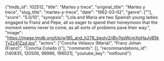 {"tmdb_id": 102512, "title": "Martes y trece", "original_title": "Martes y trece", "slug_title": "martes-y-trece", "date": "1962-03-02", "genre": [""], "score": "5.0/10", "synopsis": "Lola and Maria are two Spanish young ladies engaged to Franz and Pepe, all so eager to spend their honeymoon that the moment seems never to come, as all sorts of problems pave their way.", "image": "https://image.tmdb.org/t/p/w185_and_h278_bestv2/iBy7gsWcmXgHaJvB5kTyZz41Zzd.jpg", "actors": ["Concha Velasco (Maria)", "Franz Johan (Franz)", "Concha Colado ()"], "comments": [], "recommandations_id": [140835, 120506, 98986, 199021], "youtube_key": "notfound"}
